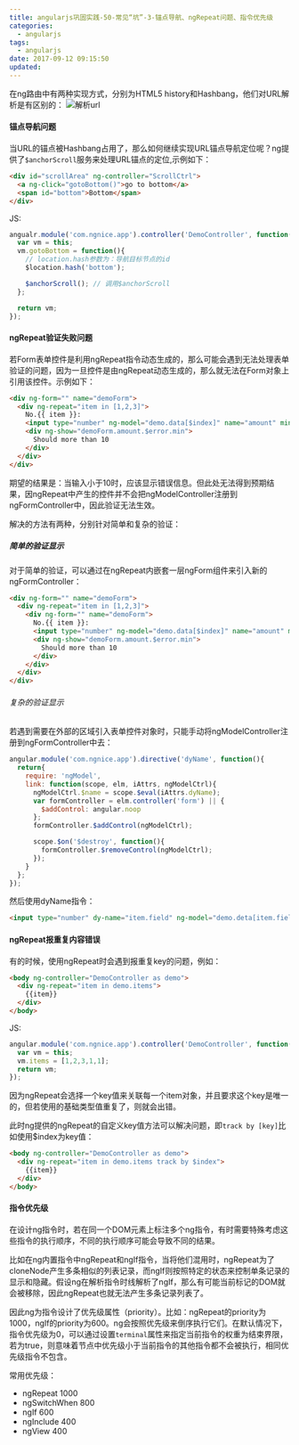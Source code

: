```yaml
---
title: angularjs巩固实践-50-常见“坑”-3-锚点导航、ngRepeat问题、指令优先级
categories:
  - angularjs
tags:
  - angularjs
date: 2017-09-12 09:15:50
updated:
---
```


在ng路由中有两种实现方式，分别为HTML5 history和Hashbang，他们对URL解析是有区别的：
![解析url](1.png)

#### 锚点导航问题
当URL的锚点被Hashbang占用了，那么如何继续实现URL锚点导航定位呢？ng提供了`$anchorScroll`服务来处理URL锚点的定位,示例如下：
```html
<div id="scrollArea" ng-controller="ScrollCtrl">
  <a ng-click="gotoBottom()">go to bottom</a>
  <span id="bottom">Bottom</span>
</div>
```
JS:
```js
angualr.module('com.ngnice.app').controller('DemoController', function($location, $anchorScroll){
  var vm = this;
  vm.gotoBottom = function(){
    // location.hash参数为：导航目标节点的id
    $location.hash('bottom');

    $anchorScroll(); // 调用$anchorScroll
  };

  return vm;
});
```

#### ngRepeat验证失败问题
若Form表单控件是利用ngRepeat指令动态生成的，那么可能会遇到无法处理表单验证的问题，因为一旦控件是由ngRepeat动态生成的，那么就无法在Form对象上引用该控件。示例如下：
```html
<div ng-form="" name="demoForm">
  <div ng-repeat="item in [1,2,3]">
    No.{{ item }}:
    <input type="number" ng-model="demo.data[$index]" name="amount" min="10" />
    <div ng-show="demoForm.amount.$error.min">
      Should more than 10
    </div>
  </div>
</div>
```
期望的结果是：当输入小于10时，应该显示错误信息。但此处无法得到预期结果，因ngRepeat中产生的控件并不会把ngModelController注册到ngFormController中，因此验证无法生效。

解决的方法有两种，分别针对简单和复杂的验证：

##### 简单的验证显示
对于简单的验证，可以通过在ngRepeat内嵌套一层ngForm组件来引入新的ngFormController：
```html
<div ng-form="" name="demoForm">
  <div ng-repeat="item in [1,2,3]">
    <div ng-form="" name="demoForm">
      No.{{ item }}:
      <input type="number" ng-model="demo.data[$index]" name="amount" min="10" />
      <div ng-show="demoForm.amount.$error.min">
        Should more than 10
      </div>
    </div>
  </div>
</div>
```

###### 复杂的验证显示
若遇到需要在外部的区域引入表单控件对象时，只能手动将ngModelController注册到ngFormController中去：
```js
angular.module('com.ngnice.app').directive('dyName', function(){
  return{
    require: 'ngModel',
    link: function(scope, elm, iAttrs, ngModelCtrl){
      ngModelCtrl.$name = scope.$eval(iAttrs.dyName);
      var formController = elm.controller('form') || {
        $addControl: angular.noop
      };
      formController.$addControl(ngModelCtrl);

      scope.$on('$destroy', function(){
        formController.$removeControl(ngModelCtrl);
      });
    }
  };
});
```
然后使用dyName指令：
```html
<input type="number" dy-name="item.field" ng-model="demo.deta[item.field]" min="10" max="500" ng-required="true" />
```

#### ngRepeat报重复内容错误
有的时候，使用ngRepeat时会遇到报重复key的问题，例如：
```html
<body ng-controller="DemoController as demo">
  <div ng-repeat="item in demo.items">
    {{item}}
  </div>
</body>
```
JS:
```js
angular.module('com.ngnice.app').controller('DemoController', function(){
  var vm = this;
  vm.items = [1,2,3,1,1];
  return vm;
});
```
因为ngRepeat会选择一个key值来关联每一个item对象，并且要求这个key是唯一的，但若使用的基础类型值重复了，则就会出错。

此时ng提供的ngRepeat的自定义key值方法可以解决问题，即`track by [key]`比如使用$index为key值：
```html
<body ng-controller="DemoController as demo">
  <div ng-repeat="item in demo.items track by $index">
    {{item}}
  </div>
</body>
```



#### 指令优先级
在设计ng指令时，若在同一个DOM元素上标注多个ng指令，有时需要特殊考虑这些指令的执行顺序，不同的执行顺序可能会导致不同的结果。

比如在ng内置指令中ngRepeat和ngIf指令，当将他们混用时，ngRepeat为了cloneNode产生多条相似的列表记录，而ngIf则按照特定的状态来控制单条记录的显示和隐藏。假设ng在解析指令时线解析了ngIf，那么有可能当前标记的DOM就会被移除，因此ngRepeat也就无法产生多条记录列表了。

因此ng为指令设计了优先级属性（priority）。比如：ngRepeat的priority为1000，ngIf的priority为600。ng会按照优先级来倒序执行它们。在默认情况下，指令优先级为0，可以通过设置`terminal`属性来指定当前指令的权重为结束界限，若为true，则意味着节点中优先级小于当前指令的其他指令都不会被执行，相同优先级指令不包含。

常用优先级：
- ngRepeat 1000
- ngSwitchWhen 800
- ngIf 600
- ngInclude 400
- ngView 400